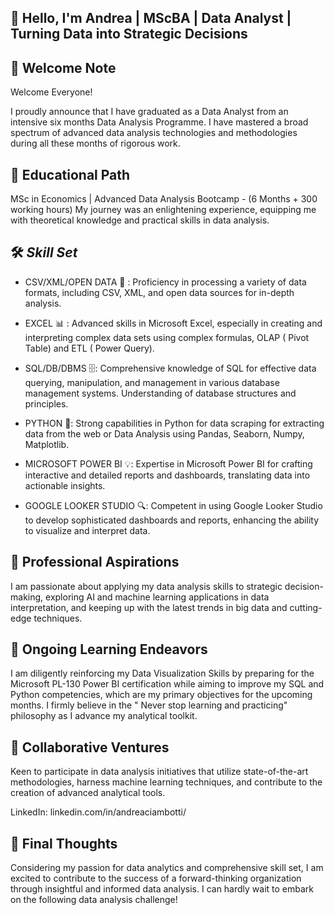 ## 👋 Hello, I'm Andrea | MScBA | Data Analyst | Turning Data into Strategic Decisions


## 🚀 Welcome Note
Welcome Everyone!

I proudly announce that I have graduated as a Data Analyst from an intensive six months Data Analysis Programme. I have mastered a broad spectrum of advanced data analysis technologies and methodologies during all these months of rigorous work.


## 💼 Educational Path

MSc in Economics | Advanced Data Analysis Bootcamp -  (6 Months + 300 working hours)
My journey was an enlightening experience, equipping me with theoretical knowledge and practical skills in data analysis.


## 🛠️ *Skill Set*

* CSV/XML/OPEN DATA 🔄 : Proficiency in processing a variety of data formats, including CSV, XML, and open data sources for in-depth analysis.

* EXCEL 📊 : Advanced skills in Microsoft Excel, especially in creating and interpreting complex data sets using complex formulas, OLAP ( Pivot Table) and ETL ( Power Query).  

* SQL/DB/DBMS 🗄️: Comprehensive knowledge of SQL for effective data querying, manipulation, and management in various database management systems. Understanding of database structures and principles.

* PYTHON 🐍:  Strong capabilities in Python for data scraping for extracting data from the web or Data Analysis using Pandas, Seaborn, Numpy, Matplotlib.

* MICROSOFT POWER BI 💡:  Expertise in Microsoft Power BI for crafting interactive and detailed reports and dashboards, translating data into actionable insights.

* GOOGLE LOOKER STUDIO 🔍:  Competent in using Google Looker Studio to develop sophisticated dashboards and reports, enhancing the ability to visualize and interpret data.


## 👀 Professional Aspirations

I am passionate about applying my data analysis skills to strategic decision-making, exploring AI and machine learning applications in data interpretation, and keeping up with the latest trends in big data and cutting-edge techniques.

## 🌱 Ongoing Learning Endeavors

I am diligently reinforcing my Data Visualization Skills by preparing for the Microsoft PL-130 Power BI certification while aiming to improve my SQL and Python competencies, which are my primary objectives for the upcoming months. I firmly believe in the " Never stop learning and practicing" philosophy as I advance my analytical toolkit.


## 💞️ Collaborative Ventures

Keen to participate in data analysis initiatives that utilize state-of-the-art methodologies, harness machine learning techniques, and contribute to the creation of advanced analytical tools.

LinkedIn: linkedin.com/in/andreaciambotti/ 

## 🌟 Final Thoughts

Considering my passion for data analytics and comprehensive skill set, I am excited to contribute to the success of a forward-thinking organization through insightful and informed data analysis. I can hardly wait to embark on the following data analysis challenge!
